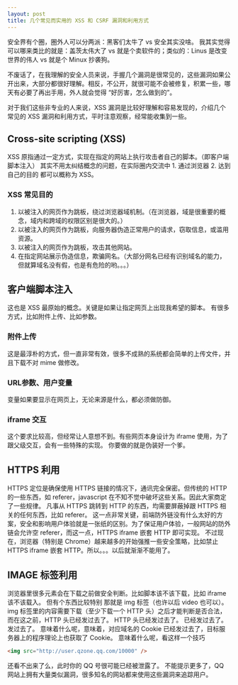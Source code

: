 ```yaml
---
layout: post
title: 几个常见而实用的 XSS 和 CSRF 漏洞和利用方式
---
```



安全界有个圈，圈外人可以分两派：黑客们太牛了 vs 安全其实没啥。
我其实觉得可以哪来类比的就是：盖茨太伟大了 vs 就是个卖软件的；类似的：Linus 是改变世界的伟人 vs 就是个 Minux 抄袭狗。

不废话了，在我理解的安全人员来说，手握几个漏洞是很常见的，这些漏洞如果公开出来，大部分都很好理解。相反，不公开，就很可能不会被修复，积累一些，哪天有必要了再出手用，外人就会觉得 “好厉害，怎么做到的”。

对于我们这些非专业的人来说，XSS 漏洞是比较好理解和容易发现的，介绍几个常见的 XSS 漏洞和利用方式，平时注意观察，经常能收集到一些。

Cross-site scripting (XSS)
----
XSS 原指通过一定方式，实现在指定的网站上执行攻击者自己的脚本。（即客户端脚本注入）
其实不用太纠结概念的问题，在实际圈内交流中 1. 通过浏览器 2. 达到自己的目的 都可以概称为 XSS。
### XSS 常见目的
1. 以被注入的网页作为跳板，绕过浏览器域机制。（在浏览器，域是很重要的概念，域内和跨域的权限区别是很大的。）
2. 以被注入的网页作为跳板，向服务器伪造正常用户的请求，窃取信息，或滥用资源。
3. 以被注入的网页作为跳板，攻击其他网站。
4. 在指定网站展示伪造信息，欺骗网名。（大部分网名已经有识别域名的能力，但就算域名没有假，也是有危险的哟。。。）

客户端脚本注入
----
这也是 XSS 最原始的概念。关键是如果让指定网页上出现我希望的脚本。
有很多方式，比如附件上传、比如参数。
### 附件上传
这是最淳朴的方式，但一直非常有效，很多不成熟的系统都会简单的上传文件，并且下载不对 mime 做修改。
### URL参数、用户变量
变量如果要显示在网页上，无论来源是什么，都必须做防御。
### iframe 交互
这个要求比较高，但经常让人意想不到。有些网页本身设计为 iframe 使用，为了跟父级交互，会有一些特殊的实现。
你要做的就是伪装好一个爹。

HTTPS 利用
----
HTTPS 定位是确保使用 HTTPS 链接的情况下，通讯完全保密。但传统的 HTTP 的一些东西，如 referer，javascript 在不知不觉中破坏这些关系。因此大家商定了一些规律。
凡事从 HTTPS 跳转到 HTTP 的东西，均需要屏蔽掉跟 HTTPS 相关的任何东西，比如 referer。
这一点非常关键，前端防外链没有什么太好的方案，安全和影响用户体验就是一张纸的区别。为了保证用户体验，一般网站的防外链会允许空 referer，而这一点，HTTPS iframe 嵌套 HTTP 即可实现。
不过现在，浏览器（特别是 Chrome）越来越多的开始强推一些安全策略，比如禁止 HTTPS iframe 嵌套 HTTP。所以。。。以后就渐渐不能用了。

IMAGE 标签利用
----
浏览器里很多元素会在下载之前做安全判断。比如脚本该不该下载，比如 iframe 该不该载入。
但有个东西比较特别 那就是 img 标签（也许以后 video 也可以）。
img 标签里的内容需要下载（至少下载一个 HTTP 头）之后才能判断是否合法，而在这之前，HTTP 头已经发过去了。
HTTP 头已经发过去了。
已经发过去了。
发过去了。
意味着什么呢，意味着，对应域名的 Cookie 已经发过去了，目标服务器上的程序理论上也获取了 Cookie。
意味着什么呢，看这样一个技巧
```html
<img src="http://user.qzone.qq.com/10000" />
```
还看不出来了么，此时你的 QQ 号很可能已经被泄露了。
不能提示更多了，QQ 网站上拥有大量类似漏洞，很多知名的网站都来使用这些漏洞来追踪用户。
